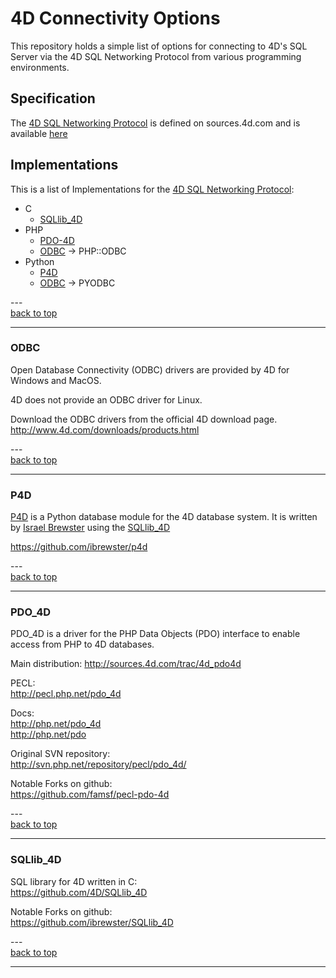 # 4D Connectivity Options
[0]: #4d-connectivity-options

This repository holds a simple list of  options for connecting to 4D's SQL Server via the 4D SQL Networking Protocol from various programming environments.

## Specification

The [4D SQL Networking Protocol][1] is defined on sources.4d.com and is available [here][1]

[1]: http://sources.4d.com/trac/4d_pdo4d/raw-attachment/wiki/WikiStart/SQL%20networking%20protocol.doc

## Implementations

This is a list of Implementations for the [4D SQL Networking Protocol][1]:

* C
  * [SQLlib_4D](#sqllib_4d)
* PHP
  * [PDO-4D](#pdo_4d)
  * [ODBC](#odbc) -> PHP::ODBC
* Python
  * [P4D](#p4d)
  * [ODBC](#odbc) -> PYODBC


\---  
[back to top][0]

---

### ODBC

Open Database Connectivity (ODBC) drivers are provided by 4D for Windows and MacOS.

4D does not provide an ODBC driver for Linux.

Download the ODBC drivers from the official 4D download page.  
http://www.4d.com/downloads/products.html

\---  
[back to top][0]

---

### P4D

[P4D](https://github.com/ibrewster/p4d) is a Python database module for the 4D database system. It is written by [Israel Brewster](https://github.com/ibrewster) using the [SQLlib_4D](https://github.com/4D/SQLlib_4D)

https://github.com/ibrewster/p4d

\---  
[back to top][0]

---

### PDO_4D

PDO_4D is a driver for the ​PHP Data Objects (PDO) interface to enable access from PHP to 4D databases.

Main distribution:
http://sources.4d.com/trac/4d_pdo4d

PECL:   
http://pecl.php.net/pdo_4d

Docs:  
http://php.net/pdo_4d   
http://php.net/pdo

Original SVN repository:  
http://svn.php.net/repository/pecl/pdo_4d/

Notable Forks on github:  
https://github.com/famsf/pecl-pdo-4d

\---  
[back to top][0]

---

### SQLlib_4D

SQL library for 4D written in C:  
https://github.com/4D/SQLlib_4D

Notable Forks on github:  
https://github.com/ibrewster/SQLlib_4D

\---  
[back to top][0]

---
